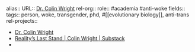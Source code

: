 alias::
URL:: [Dr. Colin Wright](https://drcolinwright.com/)
rel-org::
role:: #academia #anti-woke
fields::
tags:: person, woke, transgender, phd, #[[evolutionary biology]], anti-trans
rel-projects::

- [Dr. Colin Wright](https://drcolinwright.com/)
- [Reality’s Last Stand | Colin Wright | Substack](https://www.realityslaststand.com/)
-
